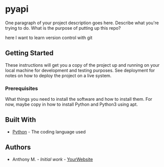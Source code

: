 # pyapi

One paragraph of your project description goes here. Describe what you're trying to do.
What is the purpose of putting up this repo?

here I want to learn version control with git

## Getting Started

These instructions will get you a copy of the project up and running on your local machine
for development and testing purposes. See deployment for notes on how to deploy the project
on a live system.

### Prerequisites

What things you need to install the software and how to install them. For now, maybe copy in
how to install Python and Python3 using apt.
        
## Built With

* [Python](https://www.python.org/) - The coding language used
        
## Authors

* Anthony M. - *Initial work* - [YourWebsite](https://example.com/)
